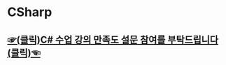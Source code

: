 # CSharp

## [☞(클릭)C# 수업 강의 만족도 설문 참여를 부탁드립니다(클릭)☜](https://forms.gle/WJVtMhazpXkQvTVU8 "☞(클릭 클릭해주세요)☜")